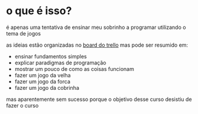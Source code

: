 # o que é isso?

é apenas uma tentativa de ensinar meu sobrinho a programar utilizando o tema de jogos

as ideias estão organizadas no [board do trello](https://trello.com/b/zfOI6rZX/curso-a)
mas pode ser resumido em:
* ensinar fundamentos simples
* explicar paradigmas de programação
* mostrar um pouco de como as coisas funcionam
* fazer um jogo da velha
* fazer um jogo da forca
* fazer um jogo da cobrinha

mas aparentemente sem sucesso porque o objetivo desse curso desistiu de fazer o curso